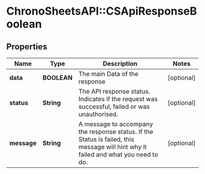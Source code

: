 # ChronoSheetsAPI::CSApiResponseBoolean

## Properties
Name | Type | Description | Notes
------------ | ------------- | ------------- | -------------
**data** | **BOOLEAN** | The main Data of the response | [optional] 
**status** | **String** | The API response status. Indicates if the request was successful, failed or was unauthorised. | [optional] 
**message** | **String** | A message to accompany the response status.  If the Status is failed, this message will hint why it failed and what you need to do. | [optional] 


